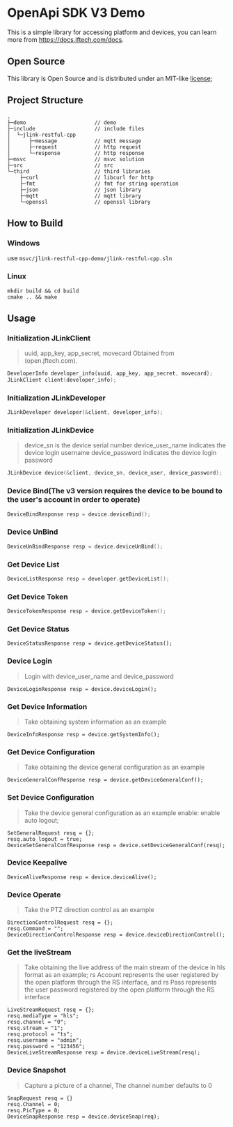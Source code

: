 # OpenApi SDK V3 Demo

This is a simple library for accessing platform and devices, you can learn more from https://docs.jftech.com/docs.



## Open Source

This library is Open Source and is distributed under an MIT-like [license](./LICENSE);




## Project Structure

```
.
├─demo 						// demo
├─include					// include files
│  └─jlink-restful-cpp
│      ├─message			// mqtt message
│      ├─request			// http request
│      └─response			// http response
├─msvc						// msvc solution
├─src						// src
└─third						// third libraries
    ├─curl					// libcurl for http
    ├─fmt					// fmt for string operation
    ├─json					// json library
    ├─mqtt					// mqtt library
    └─openssl				// openssl library
```



## How to Build

### Windows

use `msvc/jlink-restful-cpp-demo/jlink-restful-cpp.sln`


### Linux

```
mkdir build && cd build
cmake .. && make
```



## Usage

### Initialization JLinkClient

> uuid, app_key, app_secret, movecard Obtained from (open.jftech.com).

```cpp
DeveloperInfo developer_info{uuid, app_key, app_secret, movecard};
JLinkClient client(developer_info);
```

### Initialization JLinkDeveloper

```cpp
JLinkDeveloper developer(&client, developer_info);
```

### Initialization JLinkDevice

> device_sn is the device serial number
> device_user_name indicates the device login username
> device_password indicates the device login password

```cpp
JLinkDevice device(&client, device_sn, device_user, device_password);
```
### Device Bind(The v3 version requires the device to be bound to the user's account in order to operate)

```cpp
DeviceBindResponse resp = device.deviceBind();
```

### Device UnBind

```cpp
DeviceUnBindResponse resp = device.deviceUnBind();
```

### Get Device List

```cpp
DeviceListResponse resp = developer.getDeviceList();
```


### Get Device Token

```cpp
DeviceTokenResponse resp = device.getDeviceToken();
```

### Get Device Status

```
DeviceStatusResponse resp = device.getDeviceStatus();
```


### Device Login

> Login with device_user_name and device_password

```
DeviceLoginResponse resp = device.deviceLogin();
```

### Get Device Information

> Take obtaining system information as an example

```
DeviceInfoResponse resp = device.getSystemInfo();
```

### Get Device Configuration

> Take obtaining the device general configuration as an example

```
DeviceGeneralConfResponse resp = device.getDeviceGeneralConf();
```

### Set Device Configuration

> Take the device general configuration as an example enable: enable auto logout;

```
SetGeneralRequest resq = {};
resq.auto_logout = true;
DeviceSetGeneralConfResponse resp = device.setDeviceGeneralConf(resq);
```

### Device Keepalive

```
DeviceAliveResponse resp = device.deviceAlive();
```

### Device Operate

> Take the PTZ direction control as an example

```
DirectionControlRequest resq = {};
resq.Command = "";
DeviceDirectionControlResponse resp = device.deviceDirectionControl();
```

### Get the liveStream

> Take obtaining the live address of the main stream of the device in hls format as an example;
> rs Account represents the user registered by the open platform through the RS interface, 
> and rs Pass represents the user password registered by the open platform through the RS interface

```
LiveStreamRequest resq = {};
resq.mediaType = "hls";
resq.channel = "0";
resq.stream = "1";
resq.protocol = "ts";
resq.username = "admin";
resq.password = "123456";
DeviceLiveStreamResponse resp = device.deviceLiveStream(resq);
```

### Device Snapshot

>  Capture a picture of a channel, The channel number defaults to 0

```
SnapRequest resq = {}
resq.Channel = 0;
resq.PicType = 0;
DeviceSnapResponse resp = device.deviceSnap(req);
```


